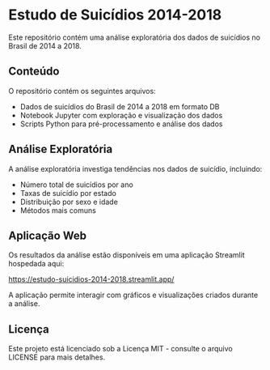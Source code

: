 # Estudo de Suicídios 2014-2018
Este repositório contém uma análise exploratória dos dados de suicídios no Brasil de 2014 a 2018.

## Conteúdo
O repositório contém os seguintes arquivos:

- Dados de suicídios do Brasil de 2014 a 2018 em formato DB
- Notebook Jupyter com exploração e visualização dos dados
- Scripts Python para pré-processamento e análise dos dados

## Análise Exploratória
A análise exploratória investiga tendências nos dados de suicídio, incluindo:

* Número total de suicídios por ano
* Taxas de suicídio por estado
* Distribuição por sexo e idade
* Métodos mais comuns
  
## Aplicação Web
Os resultados da análise estão disponíveis em uma aplicação Streamlit hospedada aqui:

https://estudo-suicidios-2014-2018.streamlit.app/

A aplicação permite interagir com gráficos e visualizações criados durante a análise.

## Licença
Este projeto está licenciado sob a Licença MIT - consulte o arquivo LICENSE para mais detalhes.

